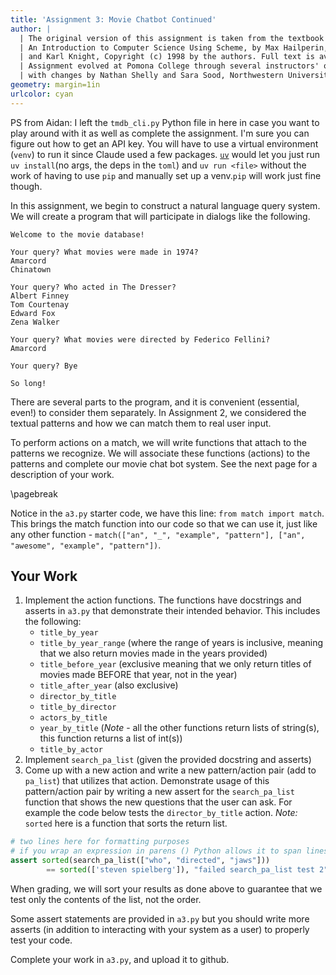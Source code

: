 ```yaml
---
title: 'Assignment 3: Movie Chatbot Continued'
author: |
  | The original version of this assignment is taken from the textbook Concrete Abstractions:
  | An Introduction to Computer Science Using Scheme, by Max Hailperin, Barbara Kaiser,
  | and Karl Knight, Copyright (c) 1998 by the authors. Full text is available for free [here](http://www.gustavus.edu/+max/concrete-abstractions.html).
  | Assignment evolved at Pomona College through several instructors' offerings,
  | with changes by Nathan Shelly and Sara Sood, Northwestern University.
geometry: margin=1in
urlcolor: cyan
---
```


PS from Aidan: I left the `tmdb_cli.py` Python file in here in case you want to play around with it as well as complete the assignment. I'm sure you can figure out how to get an API key. You will have to use a virtual environment (`venv`) to run it since Claude used a few packages. [`uv`](https://docs.astral.sh/uv/getting-started/installation/) would let you just run `uv install`(no args, the deps in the `toml`) and `uv run <file>` without the work of having to use `pip` and manually set up a venv.`pip` will work just fine though.

In this assignment, we begin to construct a natural language query system. We will create a program that will participate in dialogs like the following.

```text
Welcome to the movie database!

Your query? What movies were made in 1974?
Amarcord
Chinatown

Your query? Who acted in The Dresser?
Albert Finney
Tom Courtenay
Edward Fox
Zena Walker

Your query? What movies were directed by Federico Fellini?
Amarcord

Your query? Bye

So long!
```

There are several parts to the program, and it is convenient (essential, even!) to consider them separately. In Assignment 2, we considered the textual patterns and how we can match them to real user input.

To perform actions on a match, we will write functions that attach to the patterns we recognize. We will associate these functions (actions) to the patterns and complete our movie chat bot system. See the next page for a description of your work.

\pagebreak

Notice in the `a3.py` starter code, we have this line: `from match import match`. This brings the match function into our code so that we can use it, just like any other function - `match(["an", "_", "example", "pattern"], ["an", "awesome", "example", "pattern"])`.

## Your Work

1. Implement the action functions. The functions have docstrings and asserts in `a3.py` that demonstrate their intended behavior. This includes the following:
   - `title_by_year`
   - `title_by_year_range` (where the range of years is inclusive, meaning that we also return movies made in the years provided)
   - `title_before_year` (exclusive meaning that we only return titles of movies made BEFORE that year, not in the year)
   - `title_after_year` (also exclusive)
   - `director_by_title`
   - `title_by_director`
   - `actors_by_title`
   - `year_by_title` (_Note_ - all the other functions return lists of string(s), this function returns a list of int(s))
   - `title_by_actor`
2. Implement `search_pa_list` (given the provided docstring and asserts)
3. Come up with a new action and write a new pattern/action pair (add to `pa_list`) that utilizes that action. Demonstrate usage of this pattern/action pair by writing a new assert for the `search_pa_list` function that shows the new questions that the user can ask. For example the code below tests the `director_by_title` action. _Note:_ `sorted` here is a function that sorts the return list.

```python
# two lines here for formatting purposes
# if you wrap an expression in parens () Python allows it to span lines
assert sorted(search_pa_list(["who", "directed", "jaws"]))
        == sorted(['steven spielberg']), "failed search_pa_list test 2"
```

When grading, we will sort your results as done above to guarantee that we test only the contents of the list, not the order.

Some assert statements are provided in `a3.py` but you should write more asserts (in addition to interacting with your system as a user) to properly test your code.

Complete your work in `a3.py`, and upload it to github. 


